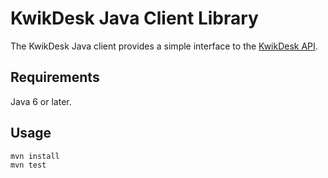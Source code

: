 # KwikDesk Java Client Library

The KwikDesk Java client provides a simple interface to the [KwikDesk API](https://developer.kwikdesk.com).

## Requirements

Java 6 or later.

## Usage

	mvn install
	mvn test